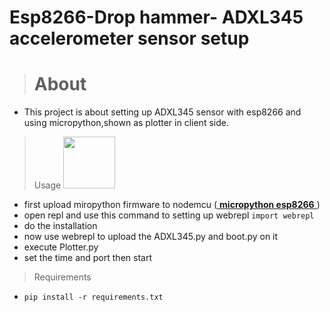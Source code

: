 # Esp8266-Drop hammer- ADXL345 accelerometer sensor setup

> # About
- This project is about setting up ADXL345 sensor with esp8266 and using micropython,shown as plotter in client side.
>  Usage  <img src="https://upload.wikimedia.org/wikipedia/commons/thumb/4/4e/Micropython-logo.svg/2000px-Micropython-logo.svg.png" width="83"/></p>
- first upload miropython firmware to nodemcu (<a href = "https://docs.micropython.org/en/latest/esp8266/esp8266/tutorial/repl.html" target = "_blank"> **micropython esp8266** </a>)
- open repl and use this command to setting up webrepl `import webrepl`
- do the installation
- now use webrepl to upload the ADXL345.py and boot.py on it
- execute Plotter.py 
- set the time and port then  start 
> Requirements 
- `pip install -r requirements.txt`


